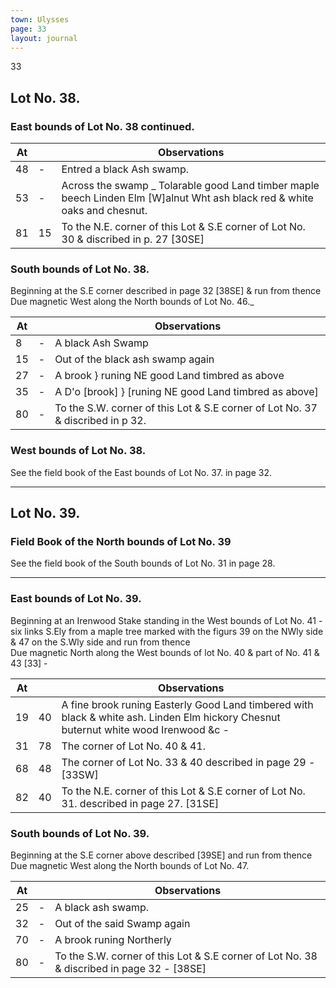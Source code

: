 ```yaml
---
town: Ulysses
page: 33
layout: journal
---
```


33

## Lot No. 38.

### East bounds of Lot No. 38 continued.

| At |    | Observations |
| -- | -- | ------------ |
| 48 | - | Entred a black Ash swamp.
| 53 | - | Across the swamp _ Tolarable good Land timber maple beech Linden Elm [W]alnut Wht ash black red & white oaks and chesnut.
| 81 | 15 | To the N.E. corner of this Lot & S.E corner of Lot No. 30 & discribed in p. 27 [30SE]

### South bounds of Lot No. 38.

Beginning at the S.E corner described in page 32 [38SE] & run from thence \
Due magnetic West along the North bounds of Lot No. 46._

| At |    | Observations |
| -- | -- | ------------ |
| 8 | - | A black Ash Swamp
| 15 | - | Out of the black ash swamp again
| 27 | - | A brook } runing NE good Land timbred as above
| 35 | - | A D'o [brook] } [runing NE good Land timbred as above]
| 80 | - | To the S.W. corner of this Lot & S.E corner of Lot No. 37 & discribed in p 32.

### West bounds of Lot No. 38.

See the field book of the East bounds of Lot No. 37. in page 32.

---

## Lot No. 39.

### Field Book of the North bounds of Lot No. 39

See the field book of the South bounds of Lot No. 31 in page 28.

---

### East bounds of Lot No. 39.

Beginning at an Irenwood Stake standing in the West bounds of Lot No. 41 - six links S.Ely from a maple tree marked with the figurs 39 on the NWly side & 47 on the S.Wly side and run from thence \
Due magnetic North along the West bounds of lot No. 40 & part of No. 41 & 43 [33] -

| At |    | Observations |
| -- | -- | ------------ |
| 19 | 40 | A fine brook runing Easterly Good Land timbered with black & white ash. Linden Elm hickory Chesnut buternut white wood Irenwood &c -
| 31 | 78 | The corner of Lot No. 40 & 41.
| 68 | 48 | The corner of Lot No. 33 & 40 described in page 29 - [33SW]
| 82 | 40 | To the N.E. corner of this Lot & S.E corner of Lot No. 31. described in page 27. [31SE]

### South bounds of Lot No. 39.

Beginning at the S.E corner above described [39SE] and run from thence \
Due magnetic West along the North bounds of Lot No. 47.

| At |    | Observations |
| -- | -- | ------------ |
| 25 | - | A black ash swamp.
| 32 | - | Out of the said Swamp again
| 70 | - | A brook runing Northerly
| 80 | - | To the S.W. corner of this Lot & S.E corner of Lot No. 38 & discribed in page 32 - [38SE]

